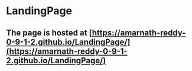 # LandingPage

## The page is hosted at [https://amarnath-reddy-0-9-1-2.github.io/LandingPage/](https://amarnath-reddy-0-9-1-2.github.io/LandingPage/)

